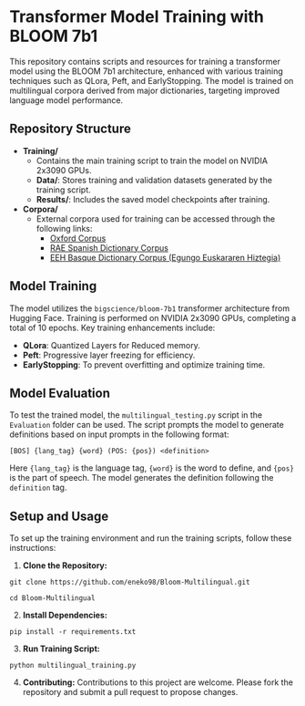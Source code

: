 # Transformer Model Training with BLOOM 7b1

This repository contains scripts and resources for training a transformer model using the BLOOM 7b1 architecture, enhanced with various training techniques such as QLora, Peft, and EarlyStopping. The model is trained on multilingual corpora derived from major dictionaries, targeting improved language model performance.

## Repository Structure

- **Training/**
  - Contains the main training script to train the model on NVIDIA 2x3090 GPUs.
  - **Data/**: Stores training and validation datasets generated by the training script.
  - **Results/**: Includes the saved model checkpoints after training.
- **Corpora/**
  - External corpora used for training can be accessed through the following links:
    - [Oxford Corpus](https://github.com/eneko98/Oxford-Corpus.git)
    - [RAE Spanish Dictionary Corpus](https://github.com/eneko98/RAE-Corpus.git)
    - [EEH Basque Dictionary Corpus (Egungo Euskararen Hiztegia)](https://github.com/eneko98/EEH-Corpus.git)

## Model Training

The model utilizes the `bigscience/bloom-7b1` transformer architecture from Hugging Face. Training is performed on NVIDIA 2x3090 GPUs, completing a total of 10 epochs. Key training enhancements include:

- **QLora**: Quantized Layers for Reduced memory.
- **Peft**: Progressive layer freezing for efficiency.
- **EarlyStopping**: To prevent overfitting and optimize training time.

## Model Evaluation

To test the trained model, the `multilingual_testing.py` script in the `Evaluation` folder can be used. The script prompts the model to generate definitions based on input prompts in the following format:

`[BOS] {lang_tag} {word} (POS: {pos}) <definition>`

Here `{lang_tag}` is the language tag, `{word}` is the word to define, and `{pos}` is the part of speech. The model generates the definition following the `definition` tag.

## Setup and Usage

To set up the training environment and run the training scripts, follow these instructions:

1. **Clone the Repository:**
```
git clone https://github.com/eneko98/Bloom-Multilingual.git
```
```
cd Bloom-Multilingual
```
2. **Install Dependencies:**
```
pip install -r requirements.txt
```
3. **Run Training Script:**
```
python multilingual_training.py
```
4. **Contributing:**
Contributions to this project are welcome. Please fork the repository and submit a pull request to propose changes.